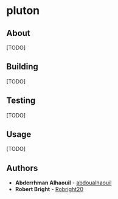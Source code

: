 # pluton

## About
[TODO]

## Building
[TODO]

## Testing
[TODO]

## Usage
[TODO]

## Authors
* **Abderrhman Alhaouil** - [abdoualhaouil](https://github.com/abdoualhaouil)
* **Robert Bright** - [Robright20](https://github.com/Robright20)

